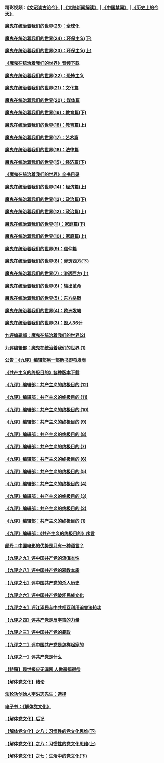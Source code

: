 #### 精彩视频：[《文昭谈古论今》](https://github.com/gfw-breaker/wenzhao/blob/master/README.md?t=11262131) | [《大陆新闻解读》](https://github.com/gfw-breaker/ntdtv-comedy/blob/master/README.md?t=11262131) | [《中国禁闻》](https://github.com/gfw-breaker/ntdtv-news/blob/master/README.md?t=11262131) | [《历史上的今天》](https://github.com/gfw-breaker/today-in-history/blob/master/README.md?t=11262131) 

#### [魔鬼在统治着我们的世界(25)：全球化](../pages/nsc422/n10788205.md?t=11262131) 

#### [魔鬼在统治着我们的世界(24)：环保主义(下)](../pages/nsc422/n10695307.md?t=11262131) 

#### [魔鬼在统治着我们的世界(23)：环保主义(上)](../pages/nsc422/n10688613.md?t=11262131) 

#### [《魔鬼在统治着我们的世界》音频下载](../pages/nsc422/n10635553.md?t=11262131) 

#### [魔鬼在统治着我们的世界(22)：恐怖主义](../pages/nsc422/n10614727.md?t=11262131) 

#### [魔鬼在统治着我们的世界(21)：文化篇](../pages/nsc422/n10597706.md?t=11262131) 

#### [魔鬼在统治着我们的世界(20)：媒体篇](../pages/nsc422/n10586579.md?t=11262131) 

#### [魔鬼在统治着我们的世界(19)：教育篇(下)](../pages/nsc422/n10564808.md?t=11262131) 

#### [魔鬼在统治着我们的世界(18)：教育篇(上)](../pages/nsc422/n10526970.md?t=11262131) 

#### [魔鬼在统治着我们的世界(17)：艺术篇](../pages/nsc422/n10499093.md?t=11262131) 

#### [魔鬼在统治着我们的世界(16)：法律篇](../pages/nsc422/n10485969.md?t=11262131) 

#### [魔鬼在统治着我们的世界(15)：经济篇(下)](../pages/nsc422/n10469975.md?t=11262131) 

#### [《魔鬼在统治着我们的世界》全书目录](../pages/nsc422/n10464261.md?t=11262131) 

#### [魔鬼在统治着我们的世界(14)：经济篇(上)](../pages/nsc422/n10457370.md?t=11262131) 

#### [魔鬼在统治着我们的世界(13)：政治篇(下)](../pages/nsc422/n10448270.md?t=11262131) 

#### [魔鬼在统治着我们的世界(12)：政治篇(上)](../pages/nsc422/n10444576.md?t=11262131) 

#### [魔鬼在统治着我们的世界(11)：家庭篇(下)](../pages/nsc422/n10440961.md?t=11262131) 

#### [魔鬼在统治着我们的世界(10)：家庭篇(上)](../pages/nsc422/n10435448.md?t=11262131) 

#### [魔鬼在统治着我们的世界(9)：信仰篇](../pages/nsc422/n10432159.md?t=11262131) 

#### [魔鬼在统治着我们的世界(8)：渗透西方(下)](../pages/nsc422/n10429603.md?t=11262131) 

#### [魔鬼在统治着我们的世界(7)：渗透西方(上)](../pages/nsc422/n10426013.md?t=11262131) 

#### [魔鬼在统治着我们的世界(6)：输出革命](../pages/nsc422/n10421536.md?t=11262131) 

#### [魔鬼在统治着我们的世界(5)：东方杀戮](../pages/nsc422/n10417707.md?t=11262131) 

#### [魔鬼在统治着我们的世界(4)：欧洲发端](../pages/nsc422/n10414890.md?t=11262131) 

#### [魔鬼在统治着我们的世界(3)：毁人36计](../pages/nsc422/n10411583.md?t=11262131) 

#### [九评编辑部：魔鬼在统治着我们的世界(2)](../pages/nsc422/n10410036.md?t=11262131) 

#### [九评编辑部：魔鬼在统治着我们的世界 (1)](../pages/nsc422/n10406825.md?t=11262131) 

#### [公告：《九评》编辑部另一部新书即将发表](../pages/nsc422/n10405104.md?t=11262131) 

#### [《共产主义的终极目的》各种版本下载](../pages/nsc422/n10022138.md?t=11262131) 

#### [《九评》编辑部：共产主义的终极目的 (12)](../pages/nsc422/n9933272.md?t=11262131) 

#### [《九评》编辑部：共产主义的终极目的 (11)](../pages/nsc422/n9924973.md?t=11262131) 

#### [《九评》编辑部：共产主义的终极目的 (10)](../pages/nsc422/n9920883.md?t=11262131) 

#### [《九评》编辑部：共产主义的终极目的 (9)](../pages/nsc422/n9916363.md?t=11262131) 

#### [《九评》编辑部：共产主义的终极目的 (8)](../pages/nsc422/n9912488.md?t=11262131) 

#### [《九评》编辑部：共产主义的终极目的 (7)](../pages/nsc422/n9901176.md?t=11262131) 

#### [《九评》编辑部：共产主义的终极目的 (6)](../pages/nsc422/n9899359.md?t=11262131) 

#### [《九评》编辑部：共产主义的终极目的 (5)](../pages/nsc422/n9893174.md?t=11262131) 

#### [《九评》编辑部：共产主义的终极目的 (4)](../pages/nsc422/n9891246.md?t=11262131) 

#### [《九评》编辑部：共产主义的终极目的 (3)](../pages/nsc422/n9879879.md?t=11262131) 

#### [《九评》编辑部：共产主义的终极目的 (2)](../pages/nsc422/n9876205.md?t=11262131) 

#### [《九评》编辑部：共产主义的终极目的 (1)](../pages/nsc422/n9865857.md?t=11262131) 

#### [《九评》编辑部：《共产主义的终极目的》序言](../pages/nsc422/n9862666.md?t=11262131) 

#### [颜丹：中国电影的优势是只有一种语言？](../pages/nsc422/n9583062.md?t=11262131) 

#### [【九评之九】评中国共产党的流氓本性](../pages/nsc422/n737542.md?t=11262131) 

#### [【九评之八】评中国共产党的邪教本质](../pages/nsc422/n735942.md?t=11262131) 

#### [【九评之七】评中国共产党的杀人历史](../pages/nsc422/n733806.md?t=11262131) 

#### [【九评之六】评中国共产党破坏民族文化](../pages/nsc422/n731667.md?t=11262131) 

#### [【九评之五】评江泽民与中共相互利用迫害法轮功](../pages/nsc422/n730058.md?t=11262131) 

#### [【九评之四】评共产党是反宇宙的力量](../pages/nsc422/n727814.md?t=11262131) 

#### [【九评之三】评中国共产党的暴政](../pages/nsc422/n725597.md?t=11262131) 

#### [【九评之二】评中国共产党是怎样起家的](../pages/nsc422/n723946.md?t=11262131) 

#### [【九评之一】评共产党是什么](../pages/nsc422/n722529.md?t=11262131) 

#### [【特稿】现世报应无漏网 人做恶都得偿](../pages/nsc422/n4215167.md?t=11262131) 

#### [【解体党文化】绪论](../pages/nsc422/n1449356.md?t=11262131) 

#### [法轮功创始人李洪志先生：选择](../pages/nsc422/n3580738.md?t=11262131) 

#### [电子书：《解体党文化》](../pages/nsc422/n1573484.md?t=11262131) 

#### [【解体党文化】后记](../pages/nsc422/n1531999.md?t=11262131) 

#### [【解体党文化】之八：习惯性的党文化思维(下)](../pages/nsc422/n1526477.md?t=11262131) 

#### [【解体党文化】之八：习惯性的党文化思维(上)](../pages/nsc422/n1520631.md?t=11262131) 

#### [【解体党文化】之七：生活中的党文化(下)](../pages/nsc422/n1513446.md?t=11262131) 

